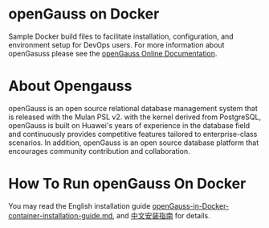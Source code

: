 # openGauss on Docker
Sample Docker build files to facilitate installation, configuration, and environment setup for DevOps users. For more information about openGasuss please see the [openGauss Online Documentation](https://opengauss.org/zh/docs/1.0.1/docs/Quickstart/Quickstart.html).


#  About Opengauss

   openGauss is an open source relational database management system that is released with the Mulan PSL v2. with the kernel derived from PostgreSQL, openGauss is built on Huawei's years of experience in the database field and continuously provides competitive features tailored to enterprise-class scenarios. In addition, openGauss is an open source database platform that encourages community contribution and collaboration.


#  How To Run openGauss On Docker
You may read the English installation guide [openGauss-in-Docker-container-installation-guide.md](https://gitee.com/opengauss/docs/blob/master/content/en/docs/installation/openGauss-in-Docker-container-installation-guide.md),  and [中文安装指南](https://gitee.com/opengauss/docs/blob/master/content/zh/docs/installation/%E5%AE%B9%E5%99%A8%E5%AE%89%E8%A3%85.md) for details.
